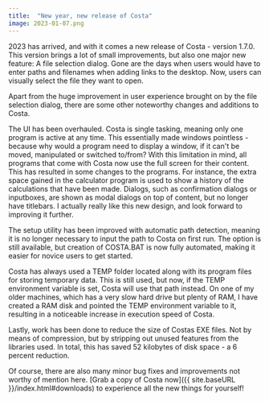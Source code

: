 ```yaml
---
title:  "New year, new release of Costa"
image: 2023-01-07.png
---
```

2023 has arrived, and with it comes a new release of Costa - version 1.7.0. This version brings a lot of small improvements, but also one major new feature: A file
selection dialog. Gone are the days when users would have to enter paths and filenames when adding links to the desktop. Now, users can visually select the file they want to open.
<!--more-->

Apart from the huge improvement in user experience brought on by the file selection dialog, there are some other noteworthy changes and additions to Costa.

The UI has been overhauled. Costa is single tasking, meaning only one program is active at any time. This essentially made windows pointless - because why would a program
need to display a window, if it can't be moved, manipulated or switched to/from? With this limitation in mind, all programs that come with Costa now use the full screen
for their content. This has resulted in some changes to the programs. For instance, the extra space gained in the calculator program is used to show a history of the
calculations that have been made. Dialogs, such as confirmation dialogs or inputboxes, are shown as modal dialogs on top of content, but no longer have titlebars. I actually really like this new design, and look forward to improving it further.

The setup utility has been improved with automatic path detection, meaning it is no longer necessary to input the path to Costa on first run. The option is still available, but creation of COSTA.BAT is now fully automated, making it easier for novice users to get started.

Costa has always used a TEMP folder located along with its program files for storing temporary data. This is still used, but now, if the TEMP environment variable is set,
Costa will use that path instead. On one of my older machines, which has a very slow hard drive but plenty of RAM, I have created a RAM disk and pointed the TEMP
environment variable to it, resulting in a noticeable increase in execution speed of Costa.

Lastly, work has been done to reduce the size of Costas EXE files. Not by means of compression, but by stripping out unused features from the libraries used. In total, this has saved 52 kilobytes of disk space - a 6 percent reduction.

Of course, there are also many minor bug fixes and improvements not worthy of mention here. [Grab a copy of Costa now]({{ site.baseURL }}/index.html#downloads) to experience all the new things for yourself!
